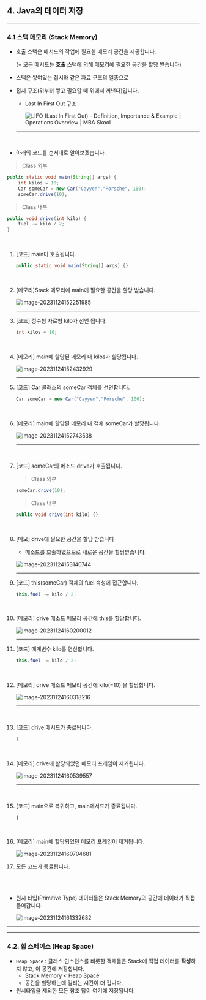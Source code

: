 ## 4. Java의 데이터 저장

---

### 4.1 스택 메모리 (Stack Memory)

- 호출 스택은 메서드의 작업에 필요한 메모리 공간을 제공합니다.

  (= 모든 메서드는 **호출** 스택에 의해 메모리에 필요한 공간을 할당 받습니다)

- 스택은 쌓여있는 접시와 같은 자료 구조의 일종으로

- 접시 구조(위부터 쌓고 필요할 때 위에서 꺼낸다)입니다.

  - Last In First Out 구조

    ![LIFO (Last In First Out) - Definition, Importance & Example | Operations  Overview | MBA Skool](https://raw.githubusercontent.com/wholeheartedness/image_repo/main/img/lifo.jpg)

  ---

  <br/>

- 아래의 코드를 순서대로 알아보겠습니다.

> Class 외부

```java
public static void main(String[] args) {
    int kilos = 10;
    Car someCar = new Car("Cayyen","Porsche", 100);
    someCar.drive(10);
```

> Class 내부

```java
public void drive(int kilo) {
    fuel -= kilo / 2;
}
```

<br/>

1. [코드] main이 호출됩니다.

   ```java
   public static void main(String[] args) {}
   ```

   <br/>

2. [메모리]Stack 메모리에 main에 필요한 공간을 할당 받습니다.

   ![image-20231124152251985](https://raw.githubusercontent.com/wholeheartedness/image_repo/main/img/image-20231124152251985.png)

   ---

   

3. [코드] 정수형 자료형 kilo가 선언 됩니다.

   ```java
   int kilos = 10;
   ```

<br/>

4. [메모리] main에 할당된 메모리 내 kilos가 할당됩니다.

   ![image-20231124152432929](https://raw.githubusercontent.com/wholeheartedness/image_repo/main/img/image-20231124152432929.png)

   ---

   

5. [코드] Car 클래스의 someCar 객체를 선언합니다.

   ```java
   Car someCar = new Car("Cayyen","Porsche", 100);
   ```

   <br/>

6. [메모리] main에 할당된 메모리 내 객체 someCar가 할당됩니다.

   ![image-20231124152743538](https://raw.githubusercontent.com/wholeheartedness/image_repo/main/img/image-20231124152743538.png)

   ---

   

<br/>

7. [코드] someCar의 메소드 drive가 호출됩니다.

   > Class 외부

   ```java
   someCar.drive(10);
   ```

   > Class 내부

   ```java
   public void drive(int kilo) {}
   ```

<br/>

8. [메모] drive에 필요한 공간을 할당 받습니다

   - 메소드를 호출하였으므로 새로운 공간을 할당받습니다.

   ![image-20231124153140744](https://raw.githubusercontent.com/wholeheartedness/image_repo/main/img/image-20231124153140744.png)

   ---

   

9. [코드]  this(someCar) 객체의 fuel 속성에 접근합니다.

   ```java
   this.fuel -= kilo / 2;
   ```

<br/>

10. [메모리] drive 메소드 메모리 공간에 this를 할당합니다.

    ![image-20231124160200012](https://raw.githubusercontent.com/wholeheartedness/image_repo/main/img/image-20231124160200012.png)

    ---

    

11. [코드] 매개변수 kilo를 연산합니다.

    ```java
    this.fuel -= kilo / 2;
    ```

<br/>

12. [메모리] drive 메소드 메모리 공간에 kilo(=10) 을 할당합니다.

    ![image-20231124160318216](https://raw.githubusercontent.com/wholeheartedness/image_repo/main/img/image-20231124160318216.png)

    ---

    

    <br/>

13. [코드] drive 메서드가 종료됩니다.

    ```java
    }
    ```

    <br/>

14. [메모리] drive에 할당되었던 메모리 프레임이 제거됩니다.

    ![image-20231124160539557](https://raw.githubusercontent.com/wholeheartedness/image_repo/main/img/image-20231124160539557.png)

    ---

    

    <br/>

15. [코드] main으로 복귀하고, main메서드가 종료됩니다.

    ```
    }
    ```

    <br/>

16. [메모리] main에 할당되었던 메모리 프레임이 제거됩니다.

    ![image-20231124160704681](https://raw.githubusercontent.com/wholeheartedness/image_repo/main/img/image-20231124160704681.png)

17. 모든 코드가 종료됩니다.

<br/>

<br/>

- 원시 타입(Primitive Type) 데이터들은 Stack Memory의 공간에 데이터가 직접 들어갑니다.

  ![image-20231124161332682](https://raw.githubusercontent.com/wholeheartedness/image_repo/main/img/image-20231124161332682.png)

---

---

### 4.2. 힙 스페이스 (Heap Space) 

- `Heap Space` : 클래스 인스턴스를 비롯한 객체들은 Stack에 직접 데이터를 **작성**하지 않고, 이 공간에 저장합니다.
  - Stack Memory < Heap Space
  - 공간을 할당하는데 걸리는 시간이 더 깁니다.
- 원시타입을 제외한 모든 참조 탑이 여기에 저장됩니다.

